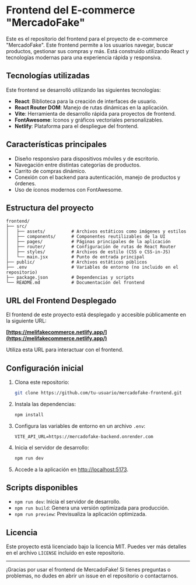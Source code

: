 # Frontend del E-commerce "MercadoFake"

Este es el repositorio del frontend para el proyecto de e-commerce "MercadoFake". Este frontend permite a los usuarios navegar, buscar productos, gestionar sus compras y más. Está construido utilizando React y tecnologías modernas para una experiencia rápida y responsiva.

## Tecnologías utilizadas

Este frontend se desarrolló utilizando las siguientes tecnologías:

- **React**: Biblioteca para la creación de interfaces de usuario.
- **React Router DOM**: Manejo de rutas dinámicas en la aplicación.
- **Vite**: Herramienta de desarrollo rápida para proyectos de frontend.
- **FontAwesome**: Iconos y gráficos vectoriales personalizables.
- **Netlify**: Plataforma para el despliegue del frontend.

## Características principales

- Diseño responsivo para dispositivos móviles y de escritorio.
- Navegación entre distintas categorías de productos.
- Carrito de compras dinámico.
- Conexión con el backend para autenticación, manejo de productos y órdenes.
- Uso de íconos modernos con FontAwesome.

## Estructura del proyecto

```
frontend/
├── src/
│   ├── assets/          # Archivos estáticos como imágenes y estilos
│   ├── components/      # Componentes reutilizables de la UI
│   ├── pages/           # Páginas principales de la aplicación
│   ├── router/          # Configuración de rutas de React Router
│   ├── styles/          # Archivos de estilo (CSS o CSS-in-JS)
│   └── main.jsx         # Punto de entrada principal
├── public/              # Archivos estáticos públicos
├── .env                 # Variables de entorno (no incluido en el repositorio)
├── package.json         # Dependencias y scripts
└── README.md            # Documentación del frontend
```

## URL del Frontend Desplegado

El frontend de este proyecto está desplegado y accesible públicamente en la siguiente URL:

**[https://melifakecommerce.netlify.app/](https://melifakecommerce.netlify.app/)**

Utiliza esta URL para interactuar con el frontend.

## Configuración inicial

1. Clona este repositorio:
   ```bash
   git clone https://github.com/tu-usuario/mercadofake-frontend.git
   ```

2. Instala las dependencias:
   ```bash
   npm install
   ```

3. Configura las variables de entorno en un archivo `.env`:
   ```env
   VITE_API_URL=https://mercadofake-backend.onrender.com
   ```

4. Inicia el servidor de desarrollo:
   ```bash
   npm run dev
   ```

5. Accede a la aplicación en [http://localhost:5173](http://localhost:5173).

## Scripts disponibles

- `npm run dev`: Inicia el servidor de desarrollo.
- `npm run build`: Genera una versión optimizada para producción.
- `npm run preview`: Previsualiza la aplicación optimizada.

## Licencia

Este proyecto está licenciado bajo la licencia MIT. Puedes ver más detalles en el archivo `LICENSE` incluido en este repositorio.

---

¡Gracias por usar el frontend de MercadoFake! Si tienes preguntas o problemas, no dudes en abrir un issue en el repositorio o contactarnos.
